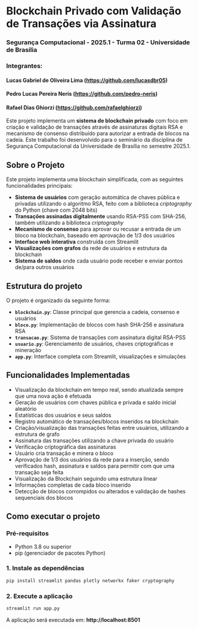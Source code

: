 # Blockchain Privado com Validação de Transações via Assinatura

### Segurança Computacional - 2025.1 - Turma 02 - Universidade de Brasília

### Integrantes:

#### Lucas Gabriel de Oliveira Lima (https://github.com/lucasdbr05)

#### Pedro Lucas Pereira Neris (https://github.com/pedro-neris)

#### Rafael Dias Ghiorzi (https://github.com/rafaelghiorzi)

Este projeto implementa um **sistema de blockchain privado** com foco em criação e validação de transações através de assinaturas digitais RSA e mecanismo de consenso distribuído para autorizar a entrada de blocos na cadeia. Este trabalho foi desenvolvido para o seminário da disciplina de Segurança Computacional da Universidade de Brasília no semestre 2025.1.

## Sobre o Projeto

Este projeto implementa uma blockchain simplificada, com as seguintes funcionalidades principais:

- **Sistema de usuários** com geração automática de chaves pública e privadas utilizando o algoritmo RSA, feito com a biblioteca *criptography* do Python (chave com 2048 bits)
- **Transações assinadas digitalmente** usando RSA-PSS com SHA-256, também utilizando a biblioteca *criptography*
- **Mecanismo de consenso** para aprovar ou recusar a entrada de um bloco na blockchain, baseado em aprovação de 1/3 dos usuários
- **Interface web interativa** construída com Streamlit
- **Visualizações com grafos** da rede de usuários e estrutura da blockchain
- **Sistema de saldos** onde cada usuário pode receber e enviar pontos de/para outros usuários

## Estrutura do projeto

O projeto é organizado da seguinte forma:

- **`blockchain.py`**: Classe principal que gerencia a cadeia, consenso e usuários
- **`bloco.py`**: Implementação de blocos com hash SHA-256 e assinatura RSA
- **`transacao.py`**: Sistema de transações com assinatura digital RSA-PSS
- **`usuario.py`**: Gerenciamento de usuários, chaves criptográficas e mineração
- **`app.py`**: Interface completa com Streamlit, visualizações e simulações

## Funcionalidades Implementadas

- Visualização da blockchain em tempo real, sendo atualizada sempre que uma nova ação é efetuada
- Geração de usuários com chaves pública e privada e saldo inicial aleatório
- Estatísticas dos usuários e seus saldos
- Registro automático de transações/blocos inseridos na blockchain
- Criação/visualização das transações feitas entre usuários, utilizando a estrutura de grafo
- Assinatura das transações utilizando a chave privada do usuário
- Verificação criptográfica das assinaturas
- Usuário cria transação e minera o bloco
- Aprovação de 1/3 dos usuários da rede para a inserção, sendo verificados hash, assinatura e saldos para permitir com que uma transação seja feita
- Visualização da Blockchain seguindo uma estrutura linear
- Informações completas de cada bloco inserido
- Detecção de blocos corrompidos ou alterados e validação de hashes sequenciais dos blocos

## Como executar o projeto

### Pré-requisitos

- Python 3.8 ou superior
- pip (gerenciador de pacotes Python)

### 1. Instale as dependências

```bash
pip install streamlit pandas plotly networkx faker cryptography
```

### 2. Execute a aplicação

```bash
streamlit run app.py
```
A aplicação será executada em: **http://localhost:8501**
